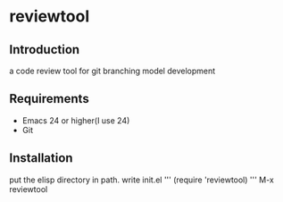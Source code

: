 # reviewtool

## Introduction
a code review tool for git branching model development

## Requirements
* Emacs 24 or higher(I use 24)
* Git

## Installation
put the elisp directory in path.
write init.el
'''
(require 'reviewtool)
'''
M-x reviewtool
